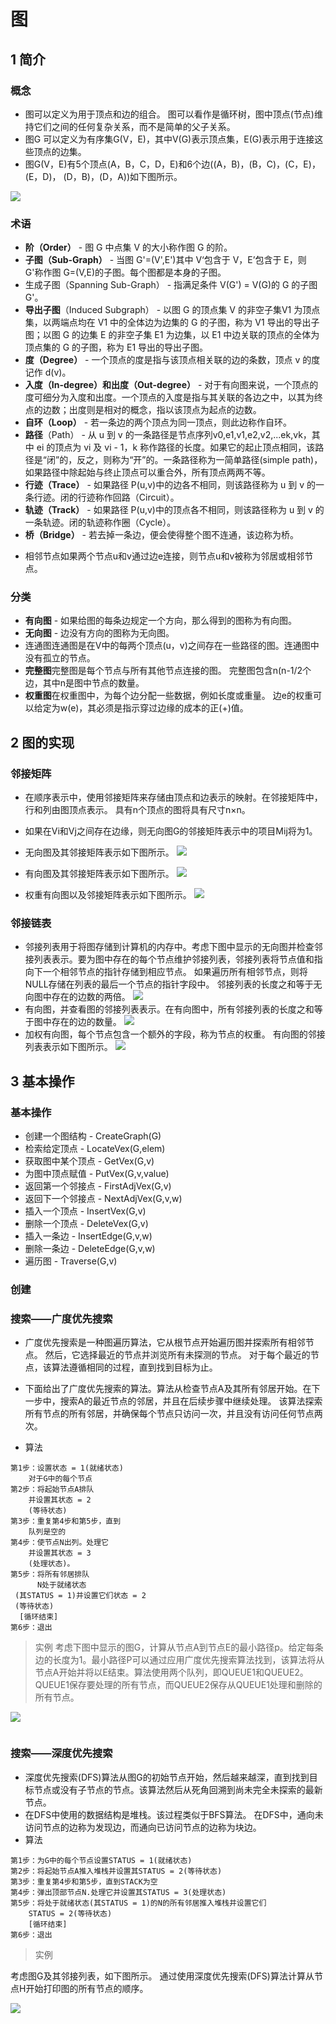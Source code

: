 # 图

## 1 简介

### 概念

* 图可以定义为用于顶点和边的组合。 图可以看作是循环树，图中顶点(节点)维持它们之间的任何复杂关系，而不是简单的父子关系。
* 图G 可以定义为有序集G(V，E)，其中V(G)表示顶点集，E(G)表示用于连接这些顶点的边集。
* 图G(V，E)有5个顶点(A，B，C，D，E)和6个边((A，B)，(B，C)，(C，E)，(E，D)， (D，B)，(D，A))如下图所示。

![](2021-03-13-00-07-04.png)


### 术语

- **阶（Order）** - 图 G 中点集 V 的大小称作图 G 的阶。
- **子图（Sub-Graph）** - 当图 G'=(V',E')其中 V‘包含于 V，E’包含于 E，则 G'称作图 G=(V,E)的子图。每个图都是本身的子图。
- 生成子图（Spanning Sub-Graph） - 指满足条件 V(G') = V(G)的 G 的子图 G'。
- **导出子图**（Induced Subgraph） - 以图 G 的顶点集 V 的非空子集V1 为顶点集，以两端点均在 V1 中的全体边为边集的 G 的子图，称为 V1 导出的导出子图；以图 G 的边集 E 的非空子集 E1 为边集，以 E1 中边关联的顶点的全体为顶点集的 G 的子图，称为 E1 导出的导出子图。
- **度（Degree）** - 一个顶点的度是指与该顶点相关联的边的条数，顶点 v 的度记作 d(v)。
- **入度（In-degree）**和**出度（Out-degree）** - 对于有向图来说，一个顶点的度可细分为入度和出度。一个顶点的入度是指与其关联的各边之中，以其为终点的边数；出度则是相对的概念，指以该顶点为起点的边数。
- **自环（Loop）** - 若一条边的两个顶点为同一顶点，则此边称作自环。
- **路径**（Path） - 从 u 到 v 的一条路径是节点序列v0,e1,v1,e2,v2,...ek,vk，其中 ei 的顶点为 vi 及 vi - 1，k 称作路径的长度。如果它的起止顶点相同，该路径是“闭”的，反之，则称为“开”的。一条路径称为一简单路径(simple path)，如果路径中除起始与终止顶点可以重合外，所有顶点两两不等。
- **行迹（Trace）** - 如果路径 P(u,v)中的边各不相同，则该路径称为 u 到 v 的一条行迹。闭的行迹称作回路（Circuit）。
- **轨迹（Track）** - 如果路径 P(u,v)中的顶点各不相同，则该路径称为 u 到 v 的一条轨迹。闭的轨迹称作圈（Cycle）。
- **桥（Bridge）** - 若去掉一条边，便会使得整个图不连通，该边称为桥。
* 相邻节点如果两个节点u和v通过边e连接，则节点u和v被称为邻居或相邻节点。

### 分类

- **有向图** - 如果给图的每条边规定一个方向，那么得到的图称为有向图。
- **无向图** - 边没有方向的图称为无向图。
- 连通图连通图是在V中的每两个顶点(u，v)之间存在一些路径的图。连通图中没有孤立的节点。
-  **完整图**完整图是每个节点与所有其他节点连接的图。 完整图包含n(n-1/2个边，其中n是图中节点的数量。
-  **权重图**在权重图中，为每个边分配一些数据，例如长度或重量。 边e的权重可以给定为w(e)，其必须是指示穿过边缘的成本的正(+)值。

## 2 图的实现

### 邻接矩阵
* 在顺序表示中，使用邻接矩阵来存储由顶点和边表示的映射。在邻接矩阵中，行和列由图顶点表示。 具有n个顶点的图将具有尺寸n×n。
* 如果在Vi和Vj之间存在边缘，则无向图G的邻接矩阵表示中的项目Mij将为1。

* 无向图及其邻接矩阵表示如下图所示。
![](2021-03-13-00-15-09.png)
* 有向图及其邻接矩阵表示如下图所示。
![](2021-03-13-00-15-45.png)
* 权重有向图以及邻接矩阵表示如下图所示。
![](2021-03-13-00-16-39.png)


### 邻接链表

* 邻接列表用于将图存储到计算机的内存中。考虑下图中显示的无向图并检查邻接列表表示。要为图中存在的每个节点维护邻接列表，邻接列表将节点值和指向下一个相邻节点的指针存储到相应节点。 如果遍历所有相邻节点，则将NULL存储在列表的最后一个节点的指针字段中。 邻接列表的长度之和等于无向图中存在的边数的两倍。
![](2021-03-13-00-18-58.png)
* 有向图，并查看图的邻接列表表示。在有向图中，所有邻接列表的长度之和等于图中存在的边的数量。
![](2021-03-13-00-23-57.png)
* 加权有向图，每个节点包含一个额外的字段，称为节点的权重。 有向图的邻接列表表示如下图所示。
![](2021-03-13-00-25-14.png)


## 3 基本操作
### 基本操作


- 创建一个图结构 - CreateGraph(G)
- 检索给定顶点 - LocateVex(G,elem)
- 获取图中某个顶点 - GetVex(G,v)
- 为图中顶点赋值 - PutVex(G,v,value)
- 返回第一个邻接点 - FirstAdjVex(G,v)
- 返回下一个邻接点 - NextAdjVex(G,v,w)
- 插入一个顶点 - InsertVex(G,v)
- 删除一个顶点 - DeleteVex(G,v)
- 插入一条边 - InsertEdge(G,v,w)
- 删除一条边 - DeleteEdge(G,v,w)
- 遍历图 - Traverse(G,v)

### 创建

### 搜索——广度优先搜索

* 广度优先搜索是一种图遍历算法，它从根节点开始遍历图并探索所有相邻节点。 然后，它选择最近的节点并浏览所有未探测的节点。 对于每个最近的节点，该算法遵循相同的过程，直到找到目标为止。
* 下面给出了广度优先搜索的算法。算法从检查节点A及其所有邻居开始。在下一步中，搜索A的最近节点的邻居，并且在后续步骤中继续处理。 该算法探索所有节点的所有邻居，并确保每个节点只访问一次，并且没有访问任何节点两次。

* 算法
```
第1步：设置状态 = 1(就绪状态)
    对于G中的每个节点
第2步：将起始节点A排队
    并设置其状态 = 2
    (等待状态)
第3步：重复第4步和第5步，直到
    队列是空的
第4步：使节点N出列。处理它
    并设置其状态 = 3
    (处理状态)。
第5步：将所有邻居排队
      N处于就绪状态
 (其STATUS = 1)并设置它们状态 = 2
 (等待状态)
  [循环结束]
第6步：退出
```
> 实例
考虑下图中显示的图G，计算从节点A到节点E的最小路径p。给定每条边的长度为1。最小路径P可以通过应用广度优先搜索算法找到，该算法将从节点A开始并将以E结束。算法使用两个队列，即QUEUE1和QUEUE2。 QUEUE1保存要处理的所有节点，而QUEUE2保存从QUEUE1处理和删除的所有节点。

![](2021-03-13-00-29-43.png)

```
```



### 搜索——深度优先搜索

* 深度优先搜索(DFS)算法从图G的初始节点开始，然后越来越深，直到找到目标节点或没有子节点的节点。该算法然后从死角回溯到尚未完全未探索的最新节点。
* 在DFS中使用的数据结构是堆栈。该过程类似于BFS算法。 在DFS中，通向未访问节点的边称为发现边，而通向已访问节点的边称为块边。
* 算法

```
第1步：为G中的每个节点设置STATUS = 1(就绪状态)
第2步：将起始节点A推入堆栈并设置其STATUS = 2(等待状态)
第3步：重复第4步和第5步，直到STACK为空
第4步：弹出顶部节点N.处理它并设置其STATUS = 3(处理状态)
第5步：将处于就绪状态(其STATUS = 1)的N的所有邻居推入堆栈并设置它们
    STATUS = 2(等待状态)
    [循环结束]
第6步：退出
```
> 实例

考虑图G及其邻接列表，如下图所示。 通过使用深度优先搜索(DFS)算法计算从节点H开始打印图的所有节点的顺序。

![](2021-03-13-00-30-58.png)

```
```


